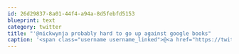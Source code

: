 ```yaml
---
id: 26d29837-8a01-44f4-a94a-8d5febfd5153
blueprint: text
category: twitter
title: "'@nickwynja probably hard to go up against google books"
caption: '<span class="username username_linked">@<a href="https://twitter.com/nickwynja" title="Nick Wynja">nickwynja</a></span> probably hard to go up against google books'
---
```


